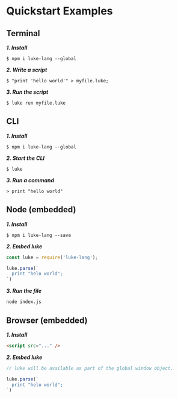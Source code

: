 # Quickstart Examples

## Terminal

***1. Install***

```shell
$ npm i luke-lang --global
```

***2. Write a script***

```shell
$ "print 'hello world'" > myfile.luke;
```

***3. Run the script***

```shell
$ luke run myfile.luke
```

## CLI

***1. Install***

```shell
$ npm i luke-lang --global
```

***2. Start the CLI***

```shell
$ luke
```

***3. Run a command***

```shell
> print "hello world"
```

## Node (embedded)

***1. Install***

```shell
$ npm i luke-lang --save
```

***2. Embed luke***

```javascript
const luke = require('luke-lang');

luke.parse(`
  print "helo world";
`)
```

***3. Run the file***

```shell
node index.js
```


## Browser (embedded)

***1. Install***

```html
<script src="..." />
```

***2. Embed luke***

```javascript
// luke will be available as part of the global window object.

luke.parse(`
  print "helo world";
`)
```

